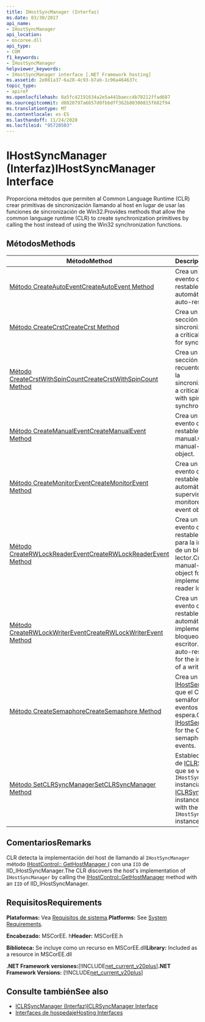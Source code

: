 ```yaml
---
title: IHostSyncManager (Interfaz)
ms.date: 03/30/2017
api_name:
- IHostSyncManager
api_location:
- mscoree.dll
api_type:
- COM
f1_keywords:
- IHostSyncManager
helpviewer_keywords:
- IHostSyncManager interface [.NET Framework hosting]
ms.assetid: 2e081a37-6a28-4c93-b7ab-1c96a464637c
topic_type:
- apiref
ms.openlocfilehash: 8a5fc42191634a2e5a441baecc4b78212ffad687
ms.sourcegitcommit: d8020797a6657d0fbbdff362b80300815f682f94
ms.translationtype: MT
ms.contentlocale: es-ES
ms.lasthandoff: 11/24/2020
ms.locfileid: "95720503"
---
```

# <a name="ihostsyncmanager-interface"></a><span data-ttu-id="d4499-102">IHostSyncManager (Interfaz)</span><span class="sxs-lookup"><span data-stu-id="d4499-102">IHostSyncManager Interface</span></span>

<span data-ttu-id="d4499-103">Proporciona métodos que permiten al Common Language Runtime (CLR) crear primitivas de sincronización llamando al host en lugar de usar las funciones de sincronización de Win32.</span><span class="sxs-lookup"><span data-stu-id="d4499-103">Provides methods that allow the common language runtime (CLR) to create synchronization primitives by calling the host instead of using the Win32 synchronization functions.</span></span>  
  
## <a name="methods"></a><span data-ttu-id="d4499-104">Métodos</span><span class="sxs-lookup"><span data-stu-id="d4499-104">Methods</span></span>  
  
|<span data-ttu-id="d4499-105">Método</span><span class="sxs-lookup"><span data-stu-id="d4499-105">Method</span></span>|<span data-ttu-id="d4499-106">Descripción</span><span class="sxs-lookup"><span data-stu-id="d4499-106">Description</span></span>|  
|------------|-----------------|  
|[<span data-ttu-id="d4499-107">Método CreateAutoEvent</span><span class="sxs-lookup"><span data-stu-id="d4499-107">CreateAutoEvent Method</span></span>](ihostsyncmanager-createautoevent-method.md)|<span data-ttu-id="d4499-108">Crea un objeto de evento de restablecimiento automático.</span><span class="sxs-lookup"><span data-stu-id="d4499-108">Creates an auto-reset event object.</span></span>|  
|[<span data-ttu-id="d4499-109">Método CreateCrst</span><span class="sxs-lookup"><span data-stu-id="d4499-109">CreateCrst Method</span></span>](ihostsyncmanager-createcrst-method.md)|<span data-ttu-id="d4499-110">Crea un objeto de sección crítica para la sincronización.</span><span class="sxs-lookup"><span data-stu-id="d4499-110">Creates a critical section object for synchronization.</span></span>|  
|[<span data-ttu-id="d4499-111">Método CreateCrstWithSpinCount</span><span class="sxs-lookup"><span data-stu-id="d4499-111">CreateCrstWithSpinCount Method</span></span>](ihostsyncmanager-createcrstwithspincount-method.md)|<span data-ttu-id="d4499-112">Crea un objeto de sección crítica con el recuento de giros para la sincronización.</span><span class="sxs-lookup"><span data-stu-id="d4499-112">Creates a critical section object with spin count for synchronization.</span></span>|  
|[<span data-ttu-id="d4499-113">Método CreateManualEvent</span><span class="sxs-lookup"><span data-stu-id="d4499-113">CreateManualEvent Method</span></span>](ihostsyncmanager-createmanualevent-method.md)|<span data-ttu-id="d4499-114">Crea un objeto de evento de restablecimiento manual.</span><span class="sxs-lookup"><span data-stu-id="d4499-114">Creates a manual-reset event object.</span></span>|  
|[<span data-ttu-id="d4499-115">Método CreateMonitorEvent</span><span class="sxs-lookup"><span data-stu-id="d4499-115">CreateMonitorEvent Method</span></span>](ihostsyncmanager-createmonitorevent-method.md)|<span data-ttu-id="d4499-116">Crea un objeto de evento de restablecimiento automático supervisado.</span><span class="sxs-lookup"><span data-stu-id="d4499-116">Creates a monitored auto-reset event object.</span></span>|  
|[<span data-ttu-id="d4499-117">Método CreateRWLockReaderEvent</span><span class="sxs-lookup"><span data-stu-id="d4499-117">CreateRWLockReaderEvent Method</span></span>](ihostsyncmanager-createrwlockreaderevent-method.md)|<span data-ttu-id="d4499-118">Crea un objeto de evento de restablecimiento manual para la implementación de un bloqueo de lector.</span><span class="sxs-lookup"><span data-stu-id="d4499-118">Creates a manual-reset event object for the implementation of a reader lock.</span></span>|  
|[<span data-ttu-id="d4499-119">Método CreateRWLockWriterEvent</span><span class="sxs-lookup"><span data-stu-id="d4499-119">CreateRWLockWriterEvent Method</span></span>](ihostsyncmanager-createrwlockwriterevent-method.md)|<span data-ttu-id="d4499-120">Crea un objeto de evento de restablecimiento automático para la implementación de un bloqueo de escritor.</span><span class="sxs-lookup"><span data-stu-id="d4499-120">Creates an auto-reset event object for the implementation of a writer lock.</span></span>|  
|[<span data-ttu-id="d4499-121">Método CreateSemaphore</span><span class="sxs-lookup"><span data-stu-id="d4499-121">CreateSemaphore Method</span></span>](ihostsyncmanager-createsemaphore-method.md)|<span data-ttu-id="d4499-122">Crea un objeto [IHostSemaphore](ihostsemaphore-interface.md) para que el CLR lo use como semáforo para los eventos de espera.</span><span class="sxs-lookup"><span data-stu-id="d4499-122">Creates an [IHostSemaphore](ihostsemaphore-interface.md) object for the CLR to use as a semaphore for wait events.</span></span>|  
|[<span data-ttu-id="d4499-123">Método SetCLRSyncManager</span><span class="sxs-lookup"><span data-stu-id="d4499-123">SetCLRSyncManager Method</span></span>](ihostsyncmanager-setclrsyncmanager-method.md)|<span data-ttu-id="d4499-124">Establece la instancia de [ICLRSyncManager](iclrsyncmanager-interface.md) que se va a asociar a la `IHostSyncManager` instancia actual.</span><span class="sxs-lookup"><span data-stu-id="d4499-124">Sets the [ICLRSyncManager](iclrsyncmanager-interface.md) instance to associate with the current `IHostSyncManager` instance.</span></span>|  
  
## <a name="remarks"></a><span data-ttu-id="d4499-125">Comentarios</span><span class="sxs-lookup"><span data-stu-id="d4499-125">Remarks</span></span>  

 <span data-ttu-id="d4499-126">CLR detecta la implementación del host de llamando al `IHostSyncManager` método [IHostControl:: GetHostManager (](ihostcontrol-gethostmanager-method.md) con una `IID` de IID_IHostSyncManager.</span><span class="sxs-lookup"><span data-stu-id="d4499-126">The CLR discovers the host's implementation of `IHostSyncManager` by calling the [IHostControl::GetHostManager](ihostcontrol-gethostmanager-method.md) method with an `IID` of IID_IHostSyncManager.</span></span>  
  
## <a name="requirements"></a><span data-ttu-id="d4499-127">Requisitos</span><span class="sxs-lookup"><span data-stu-id="d4499-127">Requirements</span></span>  

 <span data-ttu-id="d4499-128">**Plataformas:** Vea [Requisitos de sistema](../../get-started/system-requirements.md).</span><span class="sxs-lookup"><span data-stu-id="d4499-128">**Platforms:** See [System Requirements](../../get-started/system-requirements.md).</span></span>  
  
 <span data-ttu-id="d4499-129">**Encabezado:** MSCorEE. h</span><span class="sxs-lookup"><span data-stu-id="d4499-129">**Header:** MSCorEE.h</span></span>  
  
 <span data-ttu-id="d4499-130">**Biblioteca:** Se incluye como un recurso en MSCorEE.dll</span><span class="sxs-lookup"><span data-stu-id="d4499-130">**Library:** Included as a resource in MSCorEE.dll</span></span>  
  
 <span data-ttu-id="d4499-131">**.NET Framework versiones:**[!INCLUDE[net_current_v20plus](../../../../includes/net-current-v20plus-md.md)]</span><span class="sxs-lookup"><span data-stu-id="d4499-131">**.NET Framework Versions:** [!INCLUDE[net_current_v20plus](../../../../includes/net-current-v20plus-md.md)]</span></span>  
  
## <a name="see-also"></a><span data-ttu-id="d4499-132">Consulte también</span><span class="sxs-lookup"><span data-stu-id="d4499-132">See also</span></span>

- [<span data-ttu-id="d4499-133">ICLRSyncManager (Interfaz)</span><span class="sxs-lookup"><span data-stu-id="d4499-133">ICLRSyncManager Interface</span></span>](iclrsyncmanager-interface.md)
- [<span data-ttu-id="d4499-134">Interfaces de hospedaje</span><span class="sxs-lookup"><span data-stu-id="d4499-134">Hosting Interfaces</span></span>](hosting-interfaces.md)
